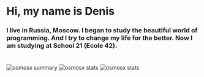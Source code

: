 
# Hi, my name is Denis

### I live in Russia, Moscow. I began to study the beautiful world of programming. And I try to change my life for the better. Now I am studying at School 21 (Ecole 42).
#
   
   ![osmosx summary](https://github-profile-summary-cards.vercel.app/api/cards/profile-details?username=osmosx&theme=dracula)
   ![osmosx stats](https://github-profile-summary-cards.vercel.app/api/cards/repos-per-language?username=osmosx&theme=dracula)
   ![osmosx stats](https://github-profile-summary-cards.vercel.app/api/cards/most-commit-language?username=osmosx&theme=dracula)
   

